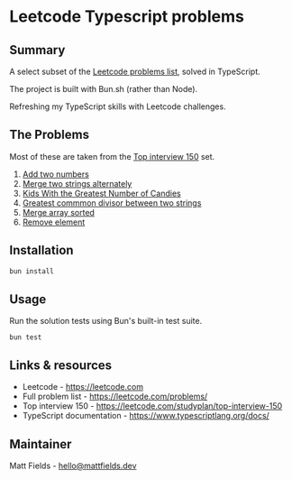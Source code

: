# Leetcode Typescript problems

## Summary

A select subset of the [Leetcode problems list](https://leetcode.com/problemset/), solved in TypeScript.

The project is built with Bun.sh (rather than Node).

Refreshing my TypeScript skills with Leetcode challenges.

## The Problems

Most of these are taken from the [Top interview 150](https://leetcode.com/studyplan/top-interview-150/) set.

1. [Add two numbers](./add-two-numbers/description.md)
2. [Merge two strings alternately](./merge-strings-alternately/description.md)
3. [Kids With the Greatest Number of Candies](./kids-greatest-number-candies/description.md)
4. [Greatest commmon divisor between two strings](./greatest-common-divisor-strings/description.md)
5. [Merge array sorted](./merge-sorted/description.md)
6. [Remove element](./remove-element/description.md)

## Installation

```bash
bun install
```

## Usage

Run the solution tests using Bun's built-in test suite.

```
bun test
```

## Links & resources

- Leetcode - https://leetcode.com
- Full problem list - https://leetcode.com/problems/
- Top interview 150 - https://leetcode.com/studyplan/top-interview-150
- TypeScript documentation - https://www.typescriptlang.org/docs/

## Maintainer

Matt Fields - [hello@mattfields.dev](mailto:hello@mattfields.dev)

